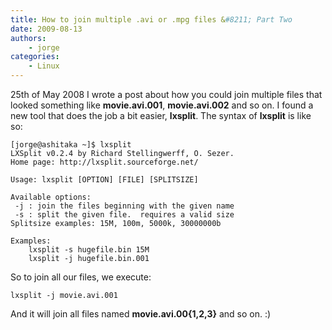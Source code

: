 ```yaml
---
title: How to join multiple .avi or .mpg files &#8211; Part Two
date: 2009-08-13
authors:
    - jorge
categories:
    - Linux
---
```

25th of May 2008 I wrote a post about how you could join multiple files that looked something like **movie.avi.001**, **movie.avi.002** and so on. I found a new tool that does the job a bit easier, **lxsplit**. The syntax of **lxsplit** is like so:

```
[jorge@ashitaka ~]$ lxsplit 
LXSplit v0.2.4 by Richard Stellingwerff, O. Sezer.
Home page: http://lxsplit.sourceforge.net/

Usage: lxsplit [OPTION] [FILE] [SPLITSIZE]

Available options:
 -j : join the files beginning with the given name
 -s : split the given file.  requires a valid size
Splitsize examples: 15M, 100m, 5000k, 30000000b

Examples:
    lxsplit -s hugefile.bin 15M
    lxsplit -j hugefile.bin.001
```

So to join all our files, we execute:

```
lxsplit -j movie.avi.001
```

And it will join all files named **movie.avi.00{1,2,3}** and so on. :)